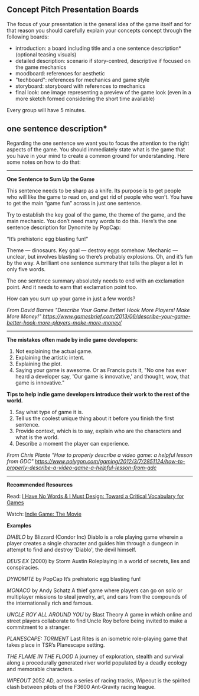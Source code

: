 
Concept Pitch Presentation Boards
-
The focus of your presentation is the general idea of the game itself and for that reason you should carefully explain your concepts concept through the following boards:  

- introduction: a board including title and a one sentence description* (optional teasing visuals)  
- detailed description: scenario if story-centred, descriptive if focused on the game mechanics  
- moodboard: references for aesthetic  
- "techboard": references for mechanics and game style
- storyboard: storyboard with references to mechanics  
- final look: one image representing a preview of the game look (even in a more sketch formed considering the short time available)  

Every group will have 5 minutes.

one sentence description*
-
Regarding the one sentence we want you to focus the attention to the right aspects of the game. You should immediately state what is the game that you have in your mind to create a common ground for understanding. Here some notes on how to do that:

---
**One Sentence to Sum Up the Game**

This sentence needs to be sharp as a knife. Its purpose is to get people who will like the game to read on, and get rid of people who won’t. You have to get the main “game fun” across in just one sentence.

Try to establish the key goal of the game, the theme of the game, and the main mechanic. You don’t need many words to do this. Here’s the one sentence description for Dynomite by PopCap:

“It’s prehistoric egg blasting fun!”

Theme — dinosaurs. Key goal — destroy eggs somehow. Mechanic — unclear, but involves blasting so there’s probably explosions. Oh, and it’s fun by the way. A brilliant one sentence summary that tells the player a lot in only five words.

The one sentence summary absolutely needs to end with an exclamation point. And it needs to earn that exclamation point too.

How can you sum up your game in just a few words?

*From David Barnes "Describe Your Game Better! Hook More Players! Make More Money!"
https://www.gamesbrief.com/2013/06/describe-your-game-better-hook-more-players-make-more-money/*

---

**The mistakes often made by indie game developers:**
1. Not explaining the actual game.
2. Explaining the artistic intent.
3. Explaining the plot.
4. Saying your game is awesome. Or as Francis puts it, "No one has ever heard a developer say, 'Our game is innovative,' and thought, wow, that game is innovative."

**Tips to help indie game developers introduce their work to the rest of the world.**
1. Say what type of game it is.
2. Tell us the coolest unique thing about it before you finish the first sentence.
3. Provide context, which is to say, explain who are the characters and what is the world.
4. Describe a moment the player can experience.

*From Chris Plante "How to properly describe a video game: a helpful lesson from GDC"
https://www.polygon.com/gaming/2012/3/7/2851124/how-to-properly-describe-a-video-game-a-helpful-lesson-from-gdc*

---
**Recommended Resources**

Read: [I Have No Words & I Must Design: Toward a Critical Vocabulary for Games](http://www.costik.com/nowords2002.pdf)

Watch: [Indie Game: The Movie](https://www.netflix.com/title/70229918)

**Examples**

*DIABLO* by Blizzard (Condor Inc)
Diablo is a role playing game wherein a player creates a single character and guides him through a dungeon in attempt to find and destroy 'Diablo', the devil himself.

*DEUS EX* (2000) by Storm Austin
Roleplaying in a world of secrets, lies and conspiracies.

*DYNOMITE* by PopCap
It’s prehistoric egg blasting fun!

*MONACO* by Andy Schatz
A thief game where players can go on solo or multiplayer missions to steal jewelry, art, and cars from the compounds of the internationally rich and famous.

*UNCLE ROY ALL AROUND YOU* by Blast Theory
A game in which online and street players collaborate to find Uncle Roy before being invited to make a commitment to a stranger.

*PLANESCAPE: TORMENT*
Last Rites is an isometric role-playing game that takes place in TSR’s Planescape setting.

*THE FLAME IN THE FLOOD*
A journey of exploration, stealth and survival along a procedurally generated river world populated by a deadly ecology and memorable characters.

*WIPEOUT*
2052 AD, across a series of racing tracks, Wipeout is the spirited clash between pilots of the F3600 Ant-Gravity racing league.
